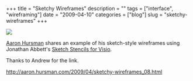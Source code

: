 +++
title = "Sketchy Wireframes"
description = ""
tags = ["interface", "wireframing"]
date = "2009-04-10"
categories = ["blog"]
slug = "sketchy-wireframes"
+++



  <div class="notebook-screenshot"><a href="http://aaron.hursman.com/2009/04/sketchy-wireframes_08.html"><img src="//media.konigi.com/bluga/wt49df81635f83b_0.jpg"/></a></div><p><a href="http://aaron.hursman.com/2009/04/sketchy-wireframes_08.html">Aaron Hursman</a> shares an example of his sketch-style wireframes using Jonathan Abbett's <a href="http://www.abbett.org/2008/05/27/updated-sketch-gui-shapes-for-visio/">Sketch Stencils for Visio</a>.</p>
<p>Thanks to Andrew for the link.</p>
    
  <a href="http://aaron.hursman.com/2009/04/sketchy-wireframes_08.html">http://aaron.hursman.com/2009/04/sketchy-wireframes_08.html</a>
